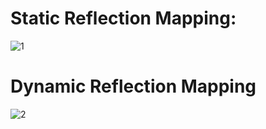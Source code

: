# Static Reflection Mapping:

![1](https://cloud.githubusercontent.com/assets/7416935/7902445/4d9332a0-0777-11e5-9722-9d6af3a3b92f.png)

# Dynamic Reflection Mapping

![2](https://cloud.githubusercontent.com/assets/7416935/7902446/4d948f9c-0777-11e5-9fad-e912796719a1.png)

